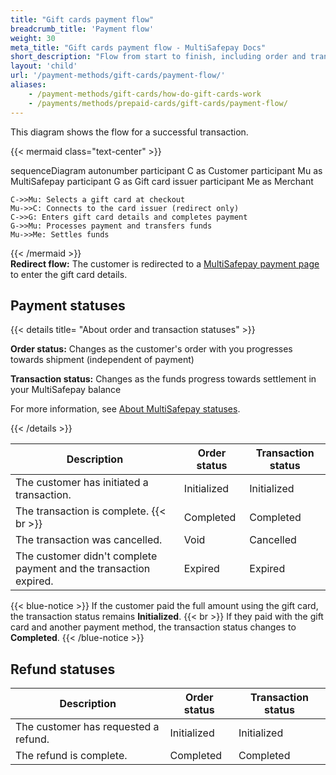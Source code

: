 ```yaml
---
title: "Gift cards payment flow"
breadcrumb_title: 'Payment flow'
weight: 30
meta_title: "Gift cards payment flow - MultiSafepay Docs"
short_description: "Flow from start to finish, including order and transaction status changes"
layout: 'child'
url: '/payment-methods/gift-cards/payment-flow/'
aliases: 
    - /payment-methods/gift-cards/how-do-gift-cards-work
    - /payments/methods/prepaid-cards/gift-cards/payment-flow/
---
```


This diagram shows the flow for a successful transaction.

{{< mermaid class="text-center" >}}

sequenceDiagram
    autonumber
    participant C as Customer
    participant Mu as MultiSafepay
    participant G as Gift card issuer
    participant Me as Merchant

    C->>Mu: Selects a gift card at checkout
    Mu->>C: Connects to the card issuer (redirect only)
    C->>G: Enters gift card details and completes payment
    G->>Mu: Processes payment and transfers funds 
    Mu->>Me: Settles funds

{{< /mermaid >}}
&nbsp;  
**Redirect flow:** The customer is redirected to a [MultiSafepay payment page](/payment-pages/) to enter the gift card details. 

## Payment statuses

{{< details title= "About order and transaction statuses" >}}

**Order status:** Changes as the customer's order with you progresses towards shipment (independent of payment)

**Transaction status:** Changes as the funds progress towards settlement in your MultiSafepay balance

For more information, see [About MultiSafepay statuses](/payments/multisafepay-statuses/).

{{< /details >}}

| Description | Order status | Transaction status |
|---|---|---|
| The customer has initiated a transaction. | Initialized | Initialized |
| The transaction is complete. {{< br >}}  | Completed | Completed |
| The transaction was cancelled. | Void   | Cancelled   |
| The customer didn't complete payment and the transaction expired. | Expired | Expired |

{{< blue-notice >}} If the customer paid the full amount using the gift card, the transaction status remains **Initialized**. {{< br >}} If they paid with the gift card and another payment method, the transaction status changes to **Completed**. {{< /blue-notice >}}

## Refund statuses

| Description | Order status | Transaction status |
|---|---|---|
| The customer has requested a refund. | Initialized | Initialized |
| The refund is complete. | Completed | Completed |


